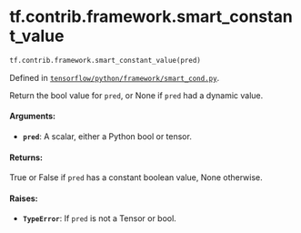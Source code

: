 <div itemscope itemtype="http://developers.google.com/ReferenceObject">
<meta itemprop="name" content="tf.contrib.framework.smart_constant_value" />
</div>

# tf.contrib.framework.smart_constant_value

``` python
tf.contrib.framework.smart_constant_value(pred)
```



Defined in [`tensorflow/python/framework/smart_cond.py`](https://www.tensorflow.org/code/tensorflow/python/framework/smart_cond.py).

Return the bool value for `pred`, or None if `pred` had a dynamic value.

#### Arguments:

* <b>`pred`</b>: A scalar, either a Python bool or tensor.


#### Returns:

True or False if `pred` has a constant boolean value, None otherwise.


#### Raises:

* <b>`TypeError`</b>: If `pred` is not a Tensor or bool.